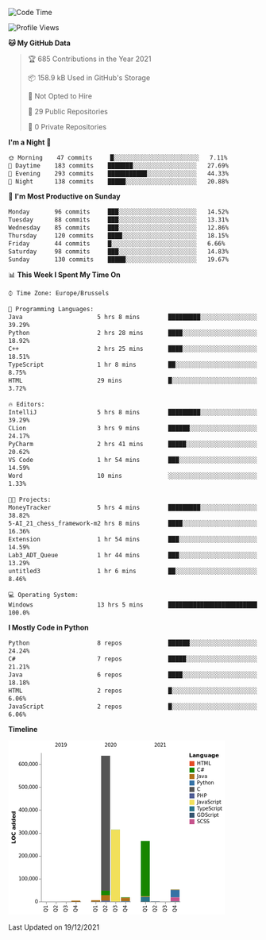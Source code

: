 <!--START_SECTION:waka-->
![Code Time](http://img.shields.io/badge/Code%20Time-66%20hrs%2048%20mins-blue)

![Profile Views](http://img.shields.io/badge/Profile%20Views-1-blue)

**🐱 My GitHub Data** 

> 🏆 685 Contributions in the Year 2021
 > 
> 📦 158.9 kB Used in GitHub's Storage 
 > 
> 🚫 Not Opted to Hire
 > 
> 📜 29 Public Repositories 
 > 
> 🔑 0 Private Repositories  
 > 
**I'm a Night 🦉** 

```text
🌞 Morning    47 commits     █░░░░░░░░░░░░░░░░░░░░░░░░   7.11% 
🌆 Daytime    183 commits    ███████░░░░░░░░░░░░░░░░░░   27.69% 
🌃 Evening    293 commits    ███████████░░░░░░░░░░░░░░   44.33% 
🌙 Night      138 commits    █████░░░░░░░░░░░░░░░░░░░░   20.88%

```
📅 **I'm Most Productive on Sunday** 

```text
Monday       96 commits     ███░░░░░░░░░░░░░░░░░░░░░░   14.52% 
Tuesday      88 commits     ███░░░░░░░░░░░░░░░░░░░░░░   13.31% 
Wednesday    85 commits     ███░░░░░░░░░░░░░░░░░░░░░░   12.86% 
Thursday     120 commits    ████░░░░░░░░░░░░░░░░░░░░░   18.15% 
Friday       44 commits     █░░░░░░░░░░░░░░░░░░░░░░░░   6.66% 
Saturday     98 commits     ███░░░░░░░░░░░░░░░░░░░░░░   14.83% 
Sunday       130 commits    █████░░░░░░░░░░░░░░░░░░░░   19.67%

```


📊 **This Week I Spent My Time On** 

```text
⌚︎ Time Zone: Europe/Brussels

💬 Programming Languages: 
Java                     5 hrs 8 mins        █████████░░░░░░░░░░░░░░░░   39.29% 
Python                   2 hrs 28 mins       ████░░░░░░░░░░░░░░░░░░░░░   18.92% 
C++                      2 hrs 25 mins       ████░░░░░░░░░░░░░░░░░░░░░   18.51% 
TypeScript               1 hr 8 mins         ██░░░░░░░░░░░░░░░░░░░░░░░   8.75% 
HTML                     29 mins             █░░░░░░░░░░░░░░░░░░░░░░░░   3.72%

🔥 Editors: 
IntelliJ                 5 hrs 8 mins        █████████░░░░░░░░░░░░░░░░   39.29% 
CLion                    3 hrs 9 mins        ██████░░░░░░░░░░░░░░░░░░░   24.17% 
PyCharm                  2 hrs 41 mins       █████░░░░░░░░░░░░░░░░░░░░   20.62% 
VS Code                  1 hr 54 mins        ███░░░░░░░░░░░░░░░░░░░░░░   14.59% 
Word                     10 mins             ░░░░░░░░░░░░░░░░░░░░░░░░░   1.33%

🐱‍💻 Projects: 
MoneyTracker             5 hrs 4 mins        █████████░░░░░░░░░░░░░░░░   38.82% 
5-AI_21_chess_framework-m2 hrs 8 mins        ████░░░░░░░░░░░░░░░░░░░░░   16.36% 
Extension                1 hr 54 mins        ███░░░░░░░░░░░░░░░░░░░░░░   14.59% 
Lab3_ADT_Queue           1 hr 44 mins        ███░░░░░░░░░░░░░░░░░░░░░░   13.29% 
untitled3                1 hr 6 mins         ██░░░░░░░░░░░░░░░░░░░░░░░   8.46%

💻 Operating System: 
Windows                  13 hrs 5 mins       █████████████████████████   100.0%

```

**I Mostly Code in Python** 

```text
Python                   8 repos             ██████░░░░░░░░░░░░░░░░░░░   24.24% 
C#                       7 repos             █████░░░░░░░░░░░░░░░░░░░░   21.21% 
Java                     6 repos             ████░░░░░░░░░░░░░░░░░░░░░   18.18% 
HTML                     2 repos             █░░░░░░░░░░░░░░░░░░░░░░░░   6.06% 
JavaScript               2 repos             █░░░░░░░░░░░░░░░░░░░░░░░░   6.06%

```


**Timeline**

![Chart not found](https://raw.githubusercontent.com/Arafa42/Arafa42/main/charts/bar_graph.png) 


 Last Updated on 19/12/2021
<!--END_SECTION:waka-->


<!-- 
[![Hits](https://hits.seeyoufarm.com/api/count/incr/badge.svg?url=https%3A%2F%2Fgithub.com%2FArafa42&count_bg=%23455AF3&title_bg=%23262D3B&icon=github.svg&icon_color=%23588EF7&title=visitors&edge_flat=false)](https://hits.seeyoufarm.com)
 -->
